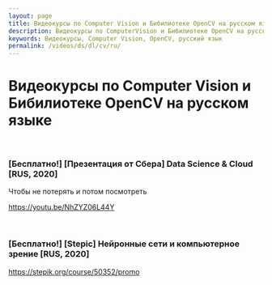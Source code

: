 ```yaml
---
layout: page
title: Видеокурсы по Computer Vision и Бибилиотеке OpenCV на русском языке
description: Видеокурсы по ComputerVision и Бибилиотеке OpenCV на русском языке
keywords: Видеокурсы, Computer Vision, OpenCV, русский язык
permalink: /videos/ds/dl/cv/ru/
---
```


# Видеокурсы по Computer Vision и Бибилиотеке OpenCV на русском языке

<br/>

### [Бесплатно!] [Презентация от Сбера] Data Science & Cloud [RUS, 2020]

Чтобы не потерять и потом посмотреть

https://youtu.be/NhZYZ06L44Y

<br/>

### [Бесплатно!] [Stepic] Нейронные сети и компьютерное зрение [RUS, 2020]

https://stepik.org/course/50352/promo
